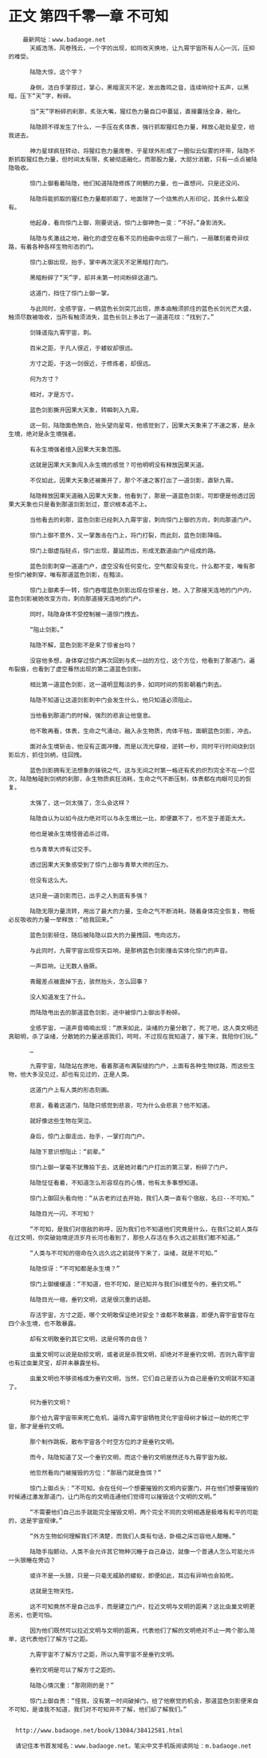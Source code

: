 # 正文 第四千零一章 不可知
        最新网址：www.badaoge.net
          天威浩荡，风卷残云，一个字的出现，如同改天换地，让九霄宇宙所有人心一沉，压抑的难受。
      
          陆隐大惊，这个字？
      
          身侧，洁白手掌掠过，掌心，黑暗泯灭不定，发出轰鸣之音，连续响彻十五声，以黑暗，压下“天”字，粉碎。
      
          当“天”字粉碎的刹那，炙张大嘴，猩红色力量自口中蔓延，直接囊括全身，融化。
      
          陆隐顾不得发生了什么，一手压在炙体表，强行抓取猩红色力量，释放心脏处星空，给我进去。
      
          神力星球疯狂转动，将猩红色力量席卷，于星球外形成了一圈似云似雾的环带，陆隐不断抓取猩红色力量，但时间太有限，炙被彻底融化，而那股力量，大部分消散，只有一点点被陆隐吸收。
      
          惊门上御看着陆隐，他们知道陆隐修炼了罔魉的力量，也一直想问，只是还没问。
      
          陆隐将能抓取的猩红色力量都抓取了，地面除了一个烧焦的人形印记，其余什么都没有。
      
          他起身，看向惊门上御，刚要说话，惊门上御神色一变：“不好。”身影消失。
      
          陆隐与炙激战之地，融化的虚空在看不见的扭曲中出现了一扇门，一扇雕刻着奇异纹路，有着各种各样生物形态的门。
      
          惊门上御出现，抬手，掌中再次泯灭不定黑暗打向门。
      
          黑暗粉碎了“天”字，却并未第一时间粉碎这道门。
      
          这道门，挡住了惊门上御一掌。
      
          与此同时，全感宇宙，一柄蓝色长剑突兀出现，原本由触须抓住的蓝色长剑光芒大盛，触须尽数被吸收，当所有触须消失，蓝色长剑上多出了一道道花纹：“找到了。”
      
          剑锋遥指九霄宇宙，刺。
      
          百米之距，于凡人很近，于蝼蚁却很远。
      
          方寸之距，于这一剑很近，于修炼者，却很远。
      
          何为方寸？
      
          相对，才是方寸。
      
          蓝色剑影撕开因果大天象，转瞬刺入九霄。
      
          这一刻，陆隐面色煞白，抬头望向星穹，他感觉到了，因果大天象来了不速之客，是永生境，绝对是永生境强者。
      
          有永生境强者擅入因果大天象范围。
      
          这就是因果大天象闯入永生境的感觉？可他明明没有释放因果天道。
      
          不仅如此，因果大天象还被撕开了，那个不速之客打出了一道剑影，直斩九霄。
      
          陆隐释放因果天道融入因果大天象，他看到了，那是一道蓝色剑影，可即便是他透过因果大天象也只是看到那道剑影划过，意识根本追不上。
      
          当他看去的刹那，蓝色剑影已经刺入九霄宇宙，刺向惊门上御的方向，刺向那道门户。
      
          惊门上御不意外，又一掌轰击在门上，将门打裂，而此刻，蓝色剑影降临。
      
          惊门上御虚指轻点，惊门出现，蔓延而出，形成无数道由门户组成的路。
      
          蓝色剑影刺穿一道道门户，虚空没有任何变化，空气都没有变化，什么都不变，唯有那些惊门被刺穿，唯有那道蓝色剑影，在黯淡。
      
          惊门上御素手一转，惊门吞噬蓝色剑影出现在惊雀台，她，入了那接天连地的门户内，蓝色剑影被她改变方向，刺向那道接天连地的门户。
      
          同时，陆隐身体不受控制被一道惊门拽去。
      
          “阻止剑影。”
      
          陆隐不解，蓝色剑影不是来了惊雀台吗？
      
          没容他多想，身体穿过惊门再次回到与炙一战的方位，这个方位，他看到了那道门，遍布裂痕，也看到了虚空蓦然出现的第二道蓝色剑影。
      
          相比第一道蓝色剑影，这一道明显黯淡的多，如同时间的剪影朝着门刺去。
      
          陆隐不知道让这道剑影刺中门会发生什么，他只知道必须阻止。
      
          当他看到那道门的时候，强烈的悲哀让他窒息。
      
          他不敢再看，体表，生命之气涌动，融入永生物质，肉体干枯，面朝蓝色剑影，冲去。
      
          面对永生境斩击，他没有正面冲撞，而是以流光穿梭，逆转一秒，同时平行时间绕到剑影后方，抓住剑柄，往回拽。
      
          蓝色剑影拥有无法想象的锋锐之气，这与无间之时第一格还有炙的炽烈完全不在一个层次，陆隐触碰到剑柄的刹那，永生物质疯狂消耗，生命之气不断压制，体表都在肉眼可见的恢复。
      
          太强了，这一剑太强了，怎么会这样？
      
          陆隐自认为以如今战力绝对可以与永生境比一比，即便赢不了，也不至于差距太大。
      
          他也是被永生境怪兽追杀过得。
      
          也与青草大师有过交手。
      
          透过因果大天象感受到了惊门上御与青草大师的压力。
      
          但没有这么大。
      
          这只是一道剑影而已，出手之人到底有多强？
      
          陆隐无限力量流转，用出了最大的力量，生命之气不断消耗，随着身体完全恢复，物极必反吸收的力量一举释放：“给我回来。”
      
          蓝色剑影顿住，随后被陆隐以巨大的力量拽回，甩向远方。
      
          与此同时，九霄宇宙出现惊天巨响，是那柄蓝色剑影撞击实体化惊门的声音。
      
          一声巨响，让无数人昏厥。
      
          青醒差点被震掉下去，骇然抬头，怎么回事？
      
          没人知道发生了什么。
      
          而陆隐甩出去的那道蓝色剑影，途中被惊门上御出手粉碎。
      
          全感宇宙，一道声音喃喃出现：“原来如此，柒绪的力量分散了，死了吧，这人类文明还真聪明，杀了柒绪，分散她的力量迷惑我们，呵呵，不过现在我知道了，接下来，我陪你们玩。”
      
          …
      
          九霄宇宙，陆隐站在原地，看着那道布满裂缝的门户，上面有各种生物纹路，而这些生物，他大多没见过，却也有见过的，正是人类。
      
          这道门户上有人类的形态刻画。
      
          悲哀，看着这道门，陆隐只感觉到悲哀，可为什么会悲哀？他不知道。
      
          就好像这些生物在哭泣。
      
          身后，惊门上御走出，抬手，一掌打向门户。
      
          陆隐下意识想阻止：“前辈。”
      
          惊门上御一掌毫不犹豫拍下去，这是她对着门户打出的第三掌，粉碎了门户。
      
          陆隐怔怔看着，不知道怎么形容现在的心情，他有太多事想知道。
      
          惊门上御回头看向他：“从古老的过去开始，我们人类一直有个宿敌，名曰--不可知。”
      
          陆隐目光一闪，不可知？
      
          “不可知，是我们对宿敌的称呼，因为我们也不知道他们究竟是什么，在我们之前人类存在过文明，你突破始境逆流岁月长河也看到了，那些人存活在多久远之前我们都不知道。”
      
          “人类与不可知的宿命在久远久远之前就传下来了，柒绪，就是不可知。”
      
          陆隐惊讶：“不可知都是永生境？”
      
          惊门上御缓缓道：“不知道，但不可知，是已知并与我们纠缠至今的，垂钓文明。”
      
          陆隐目光一缩，垂钓文明，这是很沉重的话题。
      
          存活宇宙，方寸之距，哪个文明敢保证绝对安全？谁都不敢暴露，即便九霄宇宙曾存在四个永生境，也不敢暴露。
      
          却有文明敢垂钓其它文明，这是何等的自信？
      
          虫巢文明可以说是劫掠文明，或者说是杀戮文明，却绝对不是垂钓文明，否则九霄宇宙也有过虫巢灵宝，却并未暴露坐标。
      
          虫巢文明也不够资格成为垂钓文明，当然，它们自己是否认为自己是垂钓文明就不知道了。
      
          何为垂钓文明？
      
          那个给九霄宇宙带来死亡危机，逼得九霄宇宙牺牲灵化宇宙母树才躲过一劫的死亡宇宙，那才是垂钓文明。
      
          那个制作跳板，散布宇宙各个时空方位的才是垂钓文明。
      
          而今，陆隐知道了又一个垂钓文明，而这个垂钓文明居然还与九霄宇宙为敌。
      
          他忽然看向门被摧毁的方位：“那扇门就是鱼饵？”
      
          惊门上御点头：“不可知，会在任何一个想要摧毁的文明内安置门，并在他们想要摧毁的时候通过激发那道门，让门所在的文明连通他们觉得可以摧毁这个文明的文明。”
      
          “不需要他们自己出手就能完全摧毁文明，两个完全不同的文明相遇是极难有和平的可能的，这是宇宙规律。”
      
          “外方生物如何理解我们不清楚，而我们人类有句话，卧榻之床岂容他人酣睡。”
      
          陆隐手指颤动，人类不会允许其它物种沉睡于自己身边，就像一个普通人怎么可能允许一头狼睡在旁边？
      
          或许不是一头狼，只是一只毫无威胁的蝼蚁，即便如此，耳边有异响也会拍死。
      
          这就是生物天性。
      
          这不可知竟然不是自己出手，而是建立门户，拉近文明与文明的距离？这比虫巢文明更恶劣，也更可怕。
      
          因为他们既然可以拉近文明与文明的距离，代表他们了解的文明绝对不止一两个那么简单，这代表他们了解方寸之距。
      
          九霄宇宙不了解方寸之距，所以九霄宇宙不是垂钓文明。
      
          垂钓文明是可以了解方寸之距的。
      
          陆隐心情沉重：“那刚刚的是？”
      
          惊门上御自责：“怪我，没有第一时间破掉门，给了他察觉的机会，那道蓝色剑影便来自不可知，是谁我不知道，我们对不可知并不了解，他们却了解我们。”
      
      
      http://www.badaoge.net/book/13084/38412581.html
      
      请记住本书首发域名：www.badaoge.net。笔尖中文手机版阅读网址：m.badaoge.net